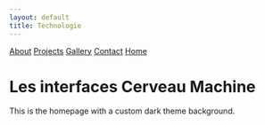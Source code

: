 ```yaml
---
layout: default
title: Technologie
---
```


<div class="background" style="background-image: url('{{ site.baseurl }}/assets/images/explication.jpg');">
  <div class="nav-links">
    <a href="{{ site.baseurl }}/about.html">About</a>
    <a href="{{ site.baseurl }}/projects.html">Projects</a>
    <a href="{{ site.baseurl }}/gallery.html">Gallery</a>
    <a href="{{ site.baseurl }}/contact.html">Contact</a>
    <a href="{{ site.baseurl }}">Home</a>
  </div>
  <h1>Les interfaces Cerveau Machine</h1>
  <p>This is the homepage with a custom dark theme background.</p>
</div>
